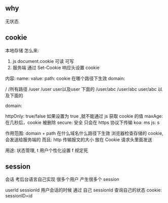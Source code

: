 ## why

无状态

## cookie

本地存储
怎么来:
1. js document.cookie 可读 可写
2. 服务端 通过 Set-Cookie 响应头设置 cookie

内容:
name:
value:
path: cookie 在哪个路径下生效
domain:

/           /所有路径
/user       /user user以及user 下面的
/user/abc   /user/abc user/abc 以及下面的

domain:

httpOnly: true/false 如果设置为 true ,就不能通过 js 获取 cookie 的值
maxAge: 在几秒后，cookie 被删除
secure: 安全 只会在 https 协议下传输
koa: ms js: s

作用范围:
domain + path
在什么域名什么路径下生效
浏览器检查存储的 cookie, 会发送给服务端的
而且: http 传输报文的大小
放在 Cookie 请求头里面发送

用途:
状态管理, t
用户个性化设置 f
规定死

## session
会话
考后台语言自己实现
很多个用户 产生很多个 session

userId
sessionId 用户会话的时候 通过 自己 sessionId 查询自己的状态
cookie: sessionID=id